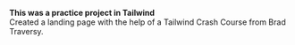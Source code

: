<b>This was a practice project in Tailwind</b><br/>
Created a landing page with the help of a Tailwind Crash Course from Brad Traversy.
